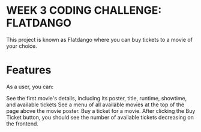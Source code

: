 # WEEK 3 CODING CHALLENGE: FLATDANGO

This project is known as Flatdango where you can buy tickets to a movie of your choice.

# Features

As a user, you can:

See the first movie's details, including its poster, title, runtime, showtime, and available tickets
See a menu of all available movies at the top of the page above the movie poster.
Buy a ticket for a movie. After clicking the Buy Ticket button, you should see the number of available tickets decreasing on the frontend.